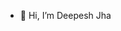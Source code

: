 - 👋 Hi, I’m Deepesh Jha
<!---
DeepeshKumarJha/DeepeshKumarJha is a ✨ special ✨ repository because its `README.md` (this file) appears on your GitHub profile.
You can click the Preview link to take a look at your changes.
--->
